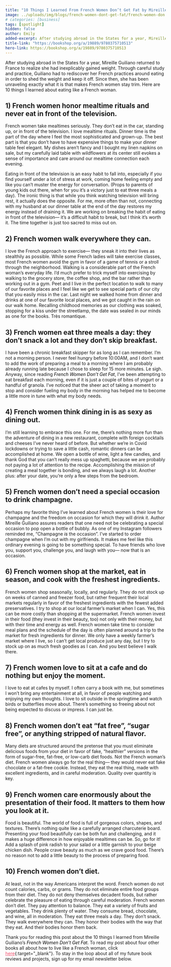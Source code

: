 ```yaml
---
title: "10 Things I Learned From French Women Don’t Get Fat by Mireille Guiliano"
image: ../uploads/img/blogs/french-women-dont-get-fat/french-women-don't-get-fat-cookies.jpg
# categories: [business]
tags: [spotlight]
hidden: false
author: Emily
added-excerpt: After studying abroad in the States for a year, Mireille Guiliano returned to France to realize she had inexplicably gained weight. Through careful study and practice, Guiliano had to rediscover her French practices around eating in order to shed the weight and keep it off. Since then, she has been unraveling exactly what it is that helps French women to stay trim. Here are 10 things I learned about eating like a French woman.
title-link: "https://bookshop.org/a/19889/9780375710513"
hero-link: https://bookshop.org/a/19889/9780375710513
---
```


<style> em {color: black;} p a {color: #f0506e;}</style>

After studying abroad in the States for a year, Mireille Guiliano returned to France to realize she had inexplicably gained weight. Through careful study and practice, Guiliano had to rediscover her French practices around eating in order to shed the weight and keep it off. Since then, she has been unraveling exactly what it is that makes French women stay trim. Here are 10 things I learned about eating like a French woman.

## 1) French women honor mealtime rituals and never eat in front of the television.

French women take mealtimes seriously. They don’t eat in the car, standing up, or in front of the television. I love mealtime rituals. Dinner time is the part of the day where I feel the most sophisticated and grown-up. The best part is that you don’t have to have expensive things to make your dinner table feel elegant. My dishes aren’t fancy and I bought my linen napkins on sale, but my carefully laid table with wildflowers at its center still evokes a sense of importance and care around our mealtime connection each evening.

Eating in front of the television is an easy habit to fall into, especially if you find yourself under a lot of stress at work, coming home feeling empty and like you can’t muster the energy for conversation. (Props to parents of young kids out there, when for you it’s a victory just to eat three meals a day). The ironic thing is that while you think watching television will bring rest, it actually does the opposite. For me, more often than not, connecting with my husband at our dinner table at the end of the day restores my energy instead of draining it. We are working on breaking the habit of eating in front of the television— it’s a difficult habit to break, but I think it’s worth it. The time together is just too sacred to miss out on.

## 2) French women walk everywhere they can.

I love the French approach to exercise— they sneak it into their lives as stealthily as possible. While some French ladies will take exercise classes, most French women avoid the gym in favor of a game of tennis or a stroll through the neighborhood. Walking is a considerable part of the French woman’s everyday life. I’d much prefer to trick myself into exercising by walking to the grocery store, the coffee shop, and the bar rather than working out in a gym. Peet and I live in the perfect location to walk to many of our favorite places and I feel like we get to see special parts of our city that you easily miss in the car. Last night we walked home from dinner and drinks at one of our favorite local places, and we got caught in the rain on our walk home. Recalling childhood memories as our clothing was soaked, stopping for a kiss under the streetlamp, the date was sealed in our minds as one for the books. Très romantique.

## 3) French women eat three meals a day: they don’t snack a lot and they don’t skip breakfast.

I have been a chronic breakfast skipper for as long as I can remember. I’m not a morning person. I never feel hungry before 10:00AM, and I don’t want to add the work of preparing a meal to a morning where I am probably already running late because I chose to sleep for 15 more minutes. Le sigh. Anyway, since reading _French Women Don’t Get Fat_, I’ve been attempting to eat breakfast each morning, even if it is just a couple of bites of yogurt or a handful of granola. I’ve noticed that the sheer act of taking a moment to stop and consider fueling my body in the morning has helped me to become a little more in tune with what my body needs.

## 4) French women think dining in is as sexy as dining out.

I’m still learning to embrace this one. For me, there’s nothing more fun than the adventure of dining in a new restaurant, complete with foreign cocktails and cheeses I’ve never heard of before. But whether we’re in Covid lockdowns or trying to save a little cash, romantic dinners can be accomplished at home. We open a bottle of wine, light a few candles, and thank God that you can’t really mess up spaghetti, because we are probably not paying a lot of attention to the recipe. Accomplishing the mission of creating a meal together is bonding, and we always laugh a lot. Another plus: after your date, you’re only a few steps from the bedroom.

## 5) French women don’t need a special occasion to drink champagne.

Perhaps my favorite thing I’ve learned about French women is their love for champagne and the freedom on occasion for which they will drink it. Author Mireille Guiliano assures readers that one need not be celebrating a special occasion to pop open a bottle of bubbly. As one of my Instagram followers reminded me, “Champagne _is_ the occasion”. I’ve started to order champagne when I’m out with my girlfriends. It makes me feel like this ordinary evening is going to be something special. To have friends who love you, support you, challenge you, and laugh with you— now that is an occasion.

## 6) French women shop at the market, eat in season, and cook with the freshest ingredients.

French women shop seasonally, locally, and regularly. They do not stock up on weeks of canned and freezer food, but rather frequent their local markets regularly in favor of the freshest ingredients with the fewest added preservatives. I try to shop at our local farmer’s market when I can. Yes, this can be more costly than shopping at the supermarket. French women invest in their food (they invest in their beauty, too) not only with their money, but with their time and energy as well. French women take time to consider meal plans and the schedule of the day is often planned around a trip to the market for fresh ingredients for dinner. We only have a weekly farmer’s market where I live, so I can’t get local produce just any day, but I try to stock up on as much fresh goodies as I can. And you best believe I walk there.

## 7) French women love to sit at a cafe and do nothing but enjoy the moment.

I love to eat at cafes by myself. I often carry a book with me, but sometimes I won’t bring any entertainment at all, in favor of people watching and enjoying my own thoughts. I love to sit outside in the springtime and watch birds or butterflies move about. There’s something so freeing about not being expected to discuss or impress. I can just be.

## 8) French women don’t eat “fat free”, “sugar free”, or anything stripped of natural flavor.

Many diets are structured around the pretense that you must eliminate delicious foods from your diet in favor of fake, “healthier” versions in the form of sugar-free, fat-free, or low-carb diet foods. Not the French woman’s diet. French women always go for the real thing— they would never eat fake chocolate or a fat-free cookie. Instead, they eat the real thing, made with excellent ingredients, and in careful moderation. Quality over quantity is key.

## 9) French women care enormously about the presentation of their food. It matters to them how you look at it.

Food is beautiful. The world of food is full of gorgeous colors, shapes, and textures. There’s nothing quite like a carefully arranged charcuterie board. Presenting your food beautifully can be both fun and challenging, and it makes a huge difference in how enjoyable mealtimes can be. So, go for it! Add a splash of pink radish to your salad or a little garnish to your beige chicken dish. People crave beauty as much as we crave good food. There’s no reason not to add a little beauty to the process of preparing food.

## 10) French women don’t diet.

At least, not in the way Americans interpret the word. French women do not count calories, carbs, or grams. They do not eliminate entire food groups from their diet. They do not deny themselves decadent foods, but rather celebrate the pleasure of eating through careful moderation.
French women don’t diet. They pay attention to balance. They eat a variety of fruits and vegetables. They drink plenty of water. They consume bread, chocolate, and wine, all in moderation. They eat three meals a day. They don’t snack. They walk everywhere they can. They honor their bodies with the way that they eat. And their bodies honor them back.

Thank you for reading this post about the 10 things I learned from Mireille Guiliano’s _French Women Don’t Get Fat_. To read my post about four other books all about how to live like a French woman, click [here](https://project-emily.com/5-books-to-live-like-a-french-women/){:target="\_blank"}. To stay in the loop about all of my future book reviews and projects, sign up for my email newsletter below.
